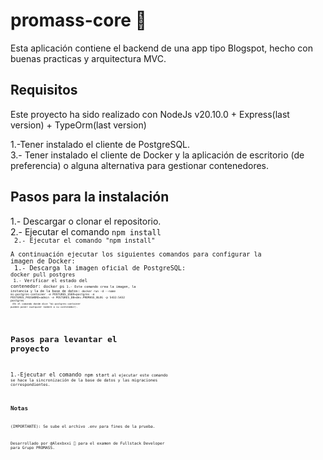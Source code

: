 # promass-core 🚀 

Esta aplicación contiene el backend de una app tipo Blogspot, hecho con buenas practicas y arquitectura MVC.

## Requisitos
Este proyecto ha sido realizado con NodeJs v20.10.0 + Express(last version) + TypeOrm(last version)

1.-Tener instalado el cliente de PostgreSQL.
<br>
3.- Tener instalado el cliente de Docker y la aplicación de escritorio (de preferencia) o alguna alternativa para gestionar contenedores.
<br>

## Pasos para la instalación

1.- Descargar o clonar el repositorio.
<br>
2.- Ejecutar el comando <code>npm install<code>
<br>
2.- Ejecutar el comando "npm install"
<br>
A continuación ejecutar los siguientes comandos para configurar la imagen de Docker:
<br>
1.- Descarga la imagen oficial de PostgreSQL: <code>docker pull postgres<code>
<br>
1.- Verificar el estado del contenedor: <code>docker ps<code> 
1.- Este comando crea la imagen, la instancia y la de la base de datos: <code>docker run -d --name mi-postgres-container -e POSTGRES_USER=postgres -e POSTGRES_PASSWORD=admin -e POSTGRES_DB=dev.PROMASS_BLOG -p 5432:5432 postgres<code> 
<br>
(En el comando donde dice "mi-postgres-container pueden poner cualquier nombre a su contenedor).

## Pasos para levantar el proyecto

1.-Ejecutar el comando <code>npm start<code> al ejecutar este comando se hace la sincronización de la base de datos y las migraciones correspondientes.

## Notas

(IMPORTANTE): Se sube el archivo .env para fines de la prueba.

Desarrollado por @Alexbxxi 🤖 para el examen de Fullstack Developer para Grupo PROMASS.
